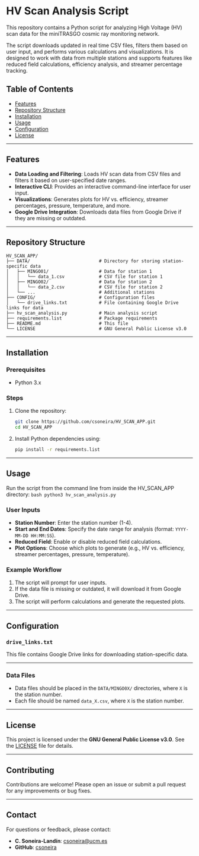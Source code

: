 # HV Scan Analysis Script

This repository contains a Python script for analyzing High Voltage (HV) scan data for the miniTRASGO cosmic ray monitoring network.

The script downloads updated in real time CSV files, filters them based on user input, and performs various calculations and visualizations. It is designed to work with data from multiple stations and supports features like reduced field calculations, efficiency analysis, and streamer percentage tracking.

## Table of Contents
- [Features](#features)
- [Repository Structure](#repository-structure)
- [Installation](#installation)
- [Usage](#usage)
- [Configuration](#configuration)
- [License](#license)

---

## Features

- **Data Loading and Filtering**: Loads HV scan data from CSV files and filters it based on user-specified date ranges.
- **Interactive CLI**: Provides an interactive command-line interface for user input.
- **Visualizations**: Generates plots for HV vs. efficiency, streamer percentages, pressure, temperature, and more.
- **Google Drive Integration**: Downloads data files from Google Drive if they are missing or outdated.

---

## Repository Structure

```
HV_SCAN_APP/
├── DATA/                          # Directory for storing station-specific data
│   ├── MINGO01/                   # Data for station 1
│   │   └── data_1.csv             # CSV file for station 1
│   ├── MINGO02/                   # Data for station 2
│   │   └── data_2.csv             # CSV file for station 2
│   └── ...                        # Additional stations
├── CONFIG/                        # Configuration files
│   └── drive_links.txt            # File containing Google Drive links for data
├── hv_scan_analysis.py            # Main analysis script
├── requirements.list              # Package requirements
├── README.md                      # This file
└── LICENSE                        # GNU General Public License v3.0
```

---

## Installation

### Prerequisites
- Python 3.x

### Steps
1. Clone the repository:
      ```bash
      git clone https://github.com/csoneira/HV_SCAN_APP.git
      cd HV_SCAN_APP
      ```

2. Install Python dependencies using:
      ```bash
      pip install -r requirements.list
      ```
---

## Usage

Run the script from the command line from inside the HV_SCAN_APP directory:
      ```bash
      python3 hv_scan_analysis.py
      ```

### User Inputs
- **Station Number**: Enter the station number (1-4).
- **Start and End Dates**: Specify the date range for analysis (format: `YYYY-MM-DD HH:MM:SS`).
- **Reduced Field**: Enable or disable reduced field calculations.
- **Plot Options**: Choose which plots to generate (e.g., HV vs. efficiency, streamer percentages, pressure, temperature).

### Example Workflow
1. The script will prompt for user inputs.
2. If the data file is missing or outdated, it will download it from Google Drive.
3. The script will perform calculations and generate the requested plots.

---

## Configuration

### `drive_links.txt`
This file contains Google Drive links for downloading station-specific data.

---

### Data Files
- Data files should be placed in the `DATA/MINGO0X/` directories, where `X` is the station number.
- Each file should be named `data_X.csv`, where `X` is the station number.

---

## License

This project is licensed under the **GNU General Public License v3.0**. See the [LICENSE](LICENSE) file for details.

---

## Contributing

Contributions are welcome! Please open an issue or submit a pull request for any improvements or bug fixes.

---

## Contact

For questions or feedback, please contact:
- **C. Soneira-Landín**: csoneira@ucm.es
- **GitHub**: [csoneira](https://github.com/csoneira)